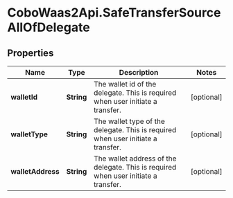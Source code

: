 # CoboWaas2Api.SafeTransferSourceAllOfDelegate

## Properties

Name | Type | Description | Notes
------------ | ------------- | ------------- | -------------
**walletId** | **String** | The wallet id of the delegate. This is required when user initiate a transfer. | [optional] 
**walletType** | **String** | The wallet type of the delegate. This is required when user initiate a transfer. | [optional] 
**walletAddress** | **String** | The wallet address of the delegate. This is required when user initiate a transfer. | [optional] 


